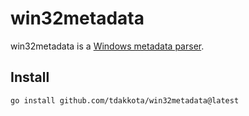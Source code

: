 # win32metadata
win32metadata is a [Windows metadata parser](https://www.ecma-international.org/wp-content/uploads/ECMA-335_6th_edition_june_2012.pdf).

## Install
```
go install github.com/tdakkota/win32metadata@latest
```
